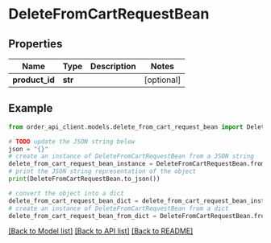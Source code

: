 # DeleteFromCartRequestBean


## Properties

Name | Type | Description | Notes
------------ | ------------- | ------------- | -------------
**product_id** | **str** |  | [optional] 

## Example

```python
from order_api_client.models.delete_from_cart_request_bean import DeleteFromCartRequestBean

# TODO update the JSON string below
json = "{}"
# create an instance of DeleteFromCartRequestBean from a JSON string
delete_from_cart_request_bean_instance = DeleteFromCartRequestBean.from_json(json)
# print the JSON string representation of the object
print(DeleteFromCartRequestBean.to_json())

# convert the object into a dict
delete_from_cart_request_bean_dict = delete_from_cart_request_bean_instance.to_dict()
# create an instance of DeleteFromCartRequestBean from a dict
delete_from_cart_request_bean_from_dict = DeleteFromCartRequestBean.from_dict(delete_from_cart_request_bean_dict)
```
[[Back to Model list]](../README.md#documentation-for-models) [[Back to API list]](../README.md#documentation-for-api-endpoints) [[Back to README]](../README.md)


